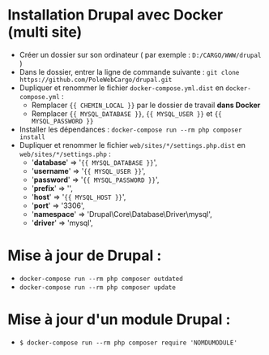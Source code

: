 
# Installation Drupal avec Docker (multi site)  
* Créer un dossier sur son ordinateur ( par exemple : `D:/CARGO/WWW/drupal` )  
* Dans le dossier, entrer la ligne de commande suivante : `git clone https://github.com/PoleWebCargo/drupal.git`  
* Dupliquer et renommer le fichier `docker-compose.yml.dist` en `docker-compose.yml` :
   * Remplacer `{{ CHEMIN_LOCAL }}` par le dossier de travail **dans Docker**
   * Remplacer `{{ MYSQL_DATABASE }}`, `{{ MYSQL_USER }}` et `{{ MYSQL_PASSWORD }}`
* Installer les dépendances : `docker-compose run --rm php composer install`
* Dupliquer et renommer le fichier `web/sites/*/settings.php.dist` en `web/sites/*/settings.php` :
	* '**database**' => '`{{ MYSQL_DATABASE }}`',  
	* '**username**' => '`{{ MYSQL_USER }}`',  
	* '**password**' => '`{{ MYSQL_PASSWORD }}`',  
	* '**prefix**' => '',  
	* '**host**' => '`{{ MYSQL_HOST }}`',  
	* '**port**' => '3306',  
	* '**namespace**' => 'Drupal\\Core\\Database\\Driver\\mysql',  
	* '**driver**' => 'mysql',  
	
# Mise à jour de Drupal : 
* `docker-compose run --rm php composer outdated`
* `docker-compose run --rm php composer update`

# Mise à jour d'un module Drupal :
* `$ docker-compose run --rm php composer require 'NOMDUMODULE'`